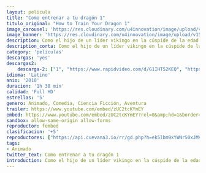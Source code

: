 ```yaml
---
layout: pelicula
title: "Como entrenar a tu dragón 1"
titulo_original: "How to Train Your Dragon 1"
image_carousel: 'https://res.cloudinary.com/u4innovation/image/upload/v1559427389/dragon1poster-min_sfwtjo.jpg'
image_banner: 'https://res.cloudinary.com/u4innovation/image/upload/v1559364560/dragon3banner-min_s2qqmi.jpg'
description: Como el hijo de un líder vikingo en la cúspide de la edad adulta, el tímido Hipo Horrogo Horrendo III se enfrenta a un rito de iniciación, debe matar a un dragón para demostrar su valía guerrera. Pero después de derribar a un temido dragón, se da cuenta de que ya no quiere destruirlo, y en su lugar se hace amigo de la bestia, lo que él llama Toothless, para gran disgusto de su padre guerrero.
description_corta: Como el hijo de un líder vikingo en la cúspide de la edad adulta, el tímido Hipo Horrogo Horrendo III se enfrenta a un rito de iniciación, debe matar a un dragón para demostrar su valía guerrera. Pero después de derribar a un temido dragón, se da cuenta de que ya no quiere destruirlo, y en su lugar se hace amigo de la bestia, lo que él llama Toothless, para gran disgusto de su padre guerrero.
category: 'peliculas'
descargas: 'yes'
descargas2:
    descarga-2: ["1", "https://www.rapidvideo.com/d/G1IHT52KEQ", "https://www.google.com/s2/favicons?domain=www.rapidvideo.com","RapidVideo","https://res.cloudinary.com/imbriitneysam/image/upload/v1541473684/mexico.png", "Latino", "Full HD"]
idioma: 'Latino'
anio: '2010'
duracion: '1h 38 min'
calidad: 'Full HD'
estrellas: '5'
genero: Animado, Comedia, Ciencia Ficción, Aventura
trailer: https://www.youtube.com/embed/zUC2tcKYmEY
embed: https://www.youtube.com/embed/zUC2tcKYmEY?rel=0&amp;hd=1&border=0&wmode=opaque&enablejsapi=1&modestbranding=1&controls=1&showinfo=1
sandbox: allow-same-origin allow-forms
reproductor: fembed
clasificacion: '+5'
reproductores: ["https://api.cuevana3.io/rr/gd.php?h=ek5lbm9xYWNrS0xJMVp5b21KREk0dFBLbjVkaHhkRGdrOG1jbnBpUnhhS1Z4SnlVZkxpbjU1Mm9xWHlabExDb3Q3T0NmSWVTd3RhOHA2MmhtTmJHMzlLU3FadVkyUT09"]
tags:
- Animado
twitter_text: Como entrenar a tu dragón 1
introduction: Como el hijo de un líder vikingo en la cúspide de la edad adulta, el tímido Hipo Horrogo Horrendo III se enfrenta a un rito de iniciación, debe matar a un dragón para demostrar su valía guerrera. Pero después de derribar a un temido dragón, se da cuenta de que ya no quiere destruirlo, y en su lugar se hace amigo de la bestia, lo que él llama Toothless, para gran disgusto de su padre guerrero.
---
```












